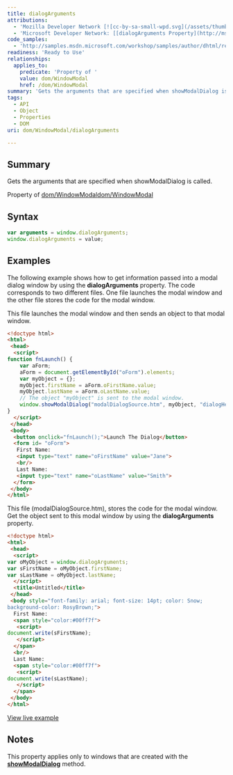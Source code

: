 ```yaml
---
title: dialogArguments
attributions:
  - 'Mozilla Developer Network [![cc-by-sa-small-wpd.svg](/assets/thumb/8/8c/cc-by-sa-small-wpd.svg/120px-cc-by-sa-small-wpd.svg.png)](http://creativecommons.org/licenses/by-sa/3.0/us/): [[dialogArguments](https://developer.mozilla.org/en-US/docs/Web/API/Window.dialogArguments) Article]'
  - 'Microsoft Developer Network: [[dialogArguments Property](http://msdn.microsoft.com/en-us/library/ie/ms533723(v=vs.85).aspx) Article]'
code_samples:
  - 'http://samples.msdn.microsoft.com/workshop/samples/author/dhtml/refs/dialogArgumentsCallerEX1.htm'
readiness: 'Ready to Use'
relationships:
  applies_to:
    predicate: 'Property of '
    value: dom/WindowModal
    href: /dom/WindowModal
summary: 'Gets the arguments that are specified when showModalDialog is called.'
tags:
  - API
  - Object
  - Properties
  - DOM
uri: dom/WindowModal/dialogArguments

---
```

## <span>Summary</span>

Gets the arguments that are specified when showModalDialog is called.

Property of [dom/WindowModal](/dom/WindowModal)[dom/WindowModal](/dom/WindowModal)

## <span>Syntax</span>

``` js
var arguments = window.dialogArguments;
window.dialogArguments = value;
```

## <span>Examples</span>

The following example shows how to get information passed into a modal dialog window by using the **dialogArguments** property. The code corresponds to two different files. One file launches the modal window and the other file stores the code for the modal window.

This file launches the modal window and then sends an object to that modal window.

``` html
<!doctype html>
<html>
 <head>
  <script>
function fnLaunch() {
    var aForm;
    aForm = document.getElementById("oForm").elements;
    var myObject = {};
    myObject.firstName = aForm.oFirstName.value;
    myObject.lastName = aForm.oLastName.value;
    // The object "myObject" is sent to the modal window.
    window.showModalDialog("modalDialogSource.htm", myObject, "dialogHeight:300px; dialogLeft:200px;");
}
  </script>
 </head>
 <body>
  <button onclick="fnLaunch();">Launch The Dialog</button>
  <form id= "oForm">
   First Name:
   <input type="text" name="oFirstName" value="Jane">
   <br/>
   Last Name:
   <input type="text" name="oLastName" value="Smith">
  </form>
 </body>
</html>
```

This file (modalDialogSource.htm), stores the code for the modal window. Get the object sent to this modal window by using the **dialogArguments** property.

``` html
<!doctype html>
<html>
 <head>
  <script>
var oMyObject = window.dialogArguments;
var sFirstName = oMyObject.firstName;
var sLastName = oMyObject.lastName;
  </script>
  <title>Untitled</title>
 </head>
 <body style="font-family: arial; font-size: 14pt; color: Snow;
background-color: RosyBrown;">
  First Name:
  <span style="color:#00ff7f">
   <script>
document.write(sFirstName);
   </script>
  </span>
  <br/>
  Last Name:
  <span style="color:#00ff7f">
   <script>
document.write(sLastName);
   </script>
  </span>
 </body>
</html>
```

[View live example](http://samples.msdn.microsoft.com/workshop/samples/author/dhtml/refs/dialogArgumentsCallerEX1.htm)

## <span>Notes</span>

This property applies only to windows that are created with the [**showModalDialog**](/dom/Window/showModalDialog) method.
